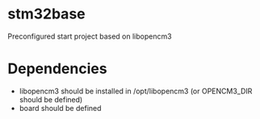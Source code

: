 # stm32base
Preconfigured start project based on libopencm3

# Dependencies
- libopencm3 should be installed in /opt/libopencm3 (or OPENCM3_DIR should be defined)
- board should be defined
